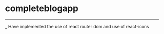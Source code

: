 # completeblogapp
-------------------
 _ Have implemented the use of react router dom and use of react-icons
